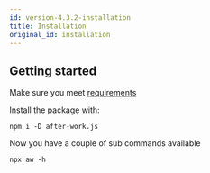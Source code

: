 ```yaml
---
id: version-4.3.2-installation
title: Installation
original_id: installation
---
```


## Getting started

Make sure you meet [requirements](./requirements.md)

Install the package with:

```shell
npm i -D after-work.js
```

Now you have a couple of sub commands available

```shell
npx aw -h
```

